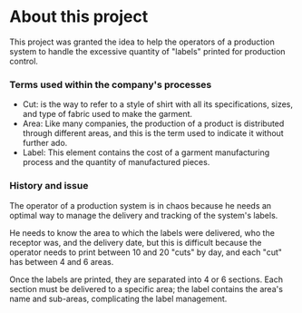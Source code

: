 # About this project

This project was granted the idea to help the operators of a production system to handle the excessive quantity of "labels" printed for production control.

### Terms used within the company's processes

- Cut: is the way to refer to a style of shirt with all its specifications, sizes, and type of fabric used to make the garment.
- Area: Like many companies, the production of a product is distributed through different areas, and this is the term used to indicate it without further ado.
- Label: This element contains the cost of a garment manufacturing process and the quantity of manufactured pieces.

### History and issue

The operator of a production system is in chaos because he needs an optimal way to manage the delivery and tracking of the system's labels.

He needs to know the area to which the labels were delivered, who the receptor was, and the delivery date, but this is difficult because the operator needs to print between 10 and 20 "cuts" by day, and each "cut" has between 4 and 6 areas.

Once the labels are printed, they are separated into 4 or 6 sections. Each section must be delivered to a specific area; the label contains the area's name and sub-areas, complicating the label management.
